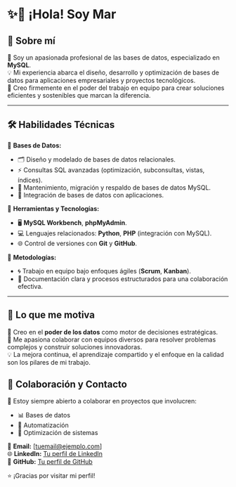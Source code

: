# ✨👋 ¡Hola! Soy Mar 

## 💼 **Sobre mí**  
🌟 Soy un apasionada profesional de las bases de datos, especializado en **MySQL**.  
💡 Mi experiencia abarca el diseño, desarrollo y optimización de bases de datos para aplicaciones empresariales y proyectos tecnológicos.  
🤝 Creo firmemente en el poder del trabajo en equipo para crear soluciones eficientes y sostenibles que marcan la diferencia.  

---

## 🛠️ **Habilidades Técnicas**  

🔹 **Bases de Datos:**  
- 🗂️ Diseño y modelado de bases de datos relacionales.  
- ⚡ Consultas SQL avanzadas (optimización, subconsultas, vistas, índices).  
- 🔄 Mantenimiento, migración y respaldo de bases de datos MySQL.  
- 🔗 Integración de bases de datos con aplicaciones.  

🔹 **Herramientas y Tecnologías:**  
- 🖥️ **MySQL Workbench**, **phpMyAdmin**.  
- 💻 Lenguajes relacionados: **Python**, **PHP** (integración con MySQL).  
- 🌐 Control de versiones con **Git** y **GitHub**.  

🔹 **Metodologías:**  
- 🌀 Trabajo en equipo bajo enfoques ágiles (**Scrum**, **Kanban**).  
- 📝 Documentación clara y procesos estructurados para una colaboración efectiva.  

---

## 🌟 **Lo que me motiva**  

🚀 Creo en el **poder de los datos** como motor de decisiones estratégicas.  
🎯 Me apasiona colaborar con equipos diversos para resolver problemas complejos y construir soluciones innovadoras.  
💡 La mejora continua, el aprendizaje compartido y el enfoque en la calidad son los pilares de mi trabajo.  

## 🤝 **Colaboración y Contacto**  

💌 Estoy siempre abierto a colaborar en proyectos que involucren:  
- 📊 Bases de datos  
- 🤖 Automatización  
- 🚀 Optimización de sistemas  

📧 **Email:** [tuemail@ejemplo.com]  
🌐 **LinkedIn:** [Tu perfil de LinkedIn](#)  
🐙 **GitHub:** [Tu perfil de GitHub](#)  

⭐️ ¡Gracias por visitar mi perfil! 
